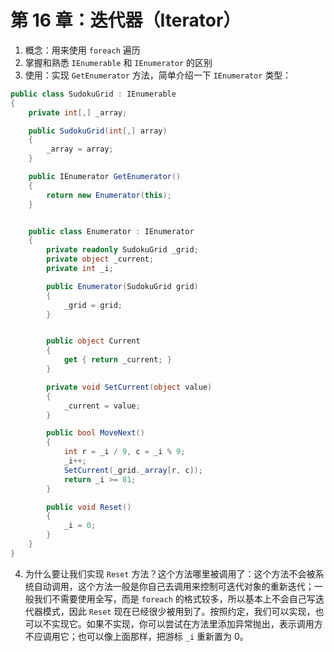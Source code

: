 # 第 16 章：迭代器（Iterator）

1. 概念：用来使用 `foreach` 遍历
2. 掌握和熟悉 `IEnumerable` 和 `IEnumerator` 的区别
3. 使用：实现 `GetEnumerator` 方法，简单介绍一下 `IEnumerator` 类型：
```csharp
public class SudokuGrid : IEnumerable
{
    private int[,] _array;

    public SudokuGrid(int[,] array)
    {
        _array = array;
    }

    public IEnumerator GetEnumerator()
    {
        return new Enumerator(this);
    }


    public class Enumerator : IEnumerator
    {
        private readonly SudokuGrid _grid;
        private object _current;
        private int _i;

        public Enumerator(SudokuGrid grid)
        {
            _grid = grid;
        }


        public object Current
        {
            get { return _current; }
        }

        private void SetCurrent(object value)
        {
            _current = value;
        }

        public bool MoveNext()
        {
            int r = _i / 9, c = _i % 9;
            _i++;
            SetCurrent(_grid._array[r, c]);
            return _i >= 81;
        }

        public void Reset()
        {
            _i = 0;
        }
    }
}
```

4. 为什么要让我们实现 `Reset` 方法？这个方法哪里被调用了：这个方法不会被系统自动调用，这个方法一般是你自己去调用来控制可迭代对象的重新迭代；一般我们不需要使用全写，而是 `foreach` 的格式较多，所以基本上不会自己写迭代器模式，因此 `Reset` 现在已经很少被用到了。按照约定，我们可以实现，也可以不实现它。如果不实现，你可以尝试在方法里添加异常抛出，表示调用方不应调用它；也可以像上面那样，把游标 `_i` 重新置为 0。
